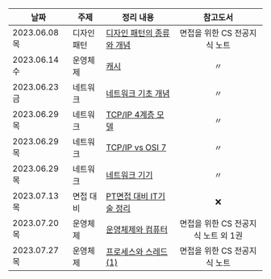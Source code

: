 


 |날짜|주제|정리 내용|참고도서|
|------|------|------|:------:|
|2023.06.08 목|디자인패턴|[디자인 패턴의 종류와 개념](https://4priltwntsx.tistory.com/12)|면접을 위한 CS 전공지식 노트|
|2023.06.14 수|운영체제|[캐시](https://4priltwntsx.tistory.com/13)|〃|
|2023.06.23 금|네트워크|[네트워크 기초 개념](https://parallel-pie-1c4.notion.site/CS-cc24ad6cccfa4eedbd01eae03e36383e?pvs=4)|〃|
|2023.06.29 목|네트워크|[TCP/IP 4계층 모델](https://parallel-pie-1c4.notion.site/CS-TCP-IP-4-9cf540dd51fc440297c8d3d82bbcb313?pvs=4)|〃|
|2023.06.29 목|네트워크|[TCP/IP vs OSI 7](https://parallel-pie-1c4.notion.site/CS-TCP-IP-vs-OSI-7-9356fd9e4332496c9201515524a01921?pvs=4)|〃|
|2023.06.29 목|네트워크|[네트워크 기기](https://parallel-pie-1c4.notion.site/CS-28f227337cbd4f658fac997616d1ca6b?pvs=4)|〃|
|2023.07.13 목|면접 대비|[PT면접 대비 IT기술 정리](https://parallel-pie-1c4.notion.site/CS-PT-IT-943d41acd5ec4274a659caf597dc8c2e?pvs=4)|❌|
|2023.07.20 목|운영체제|[운영체제와 컴퓨터](https://4priltwntsx.tistory.com/19)|면접을 위한 CS 전공지식 노트 외 1권|
|2023.07.27 목|운영체제|[프로세스와 스레드(1)](https://4priltwntsx.tistory.com/22)|면접을 위한 CS 전공지식 노트|
